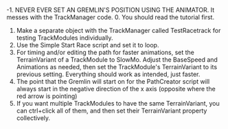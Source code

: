 -1. NEVER EVER SET AN GREMLIN'S POSITION USING THE ANIMATOR. It messes with the TrackManager code.
0. You should read the tutorial first.
1. Make a separate object with the TrackManager called TestRacetrack for testing TrackModules individually.
2. Use the Simple Start Race script and set it to loop.
3. For timing and/or editing the path for faster animations, set the TerrainVariant of a TrackModule to SlowMo. Adjust the BaseSpeed and Animations as needed, then set the TrackModule's TerrainVariant to its previous setting. Everything should work as intended, just faster.
4. The point that the Gremlin will start on for the PathCreator script will always start in the negative direction of the x axis (opposite where the red arrow is pointing)
5. If you want multiple TrackModules to have the same TerrainVariant, you can ctrl+click all of them, and then set their TerrainVariant property collectively.